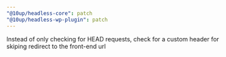 ```yaml
---
"@10up/headless-core": patch
"@10up/headless-wp-plugin": patch
---
```


Instead of only checking for HEAD requests, check for a custom header for skiping redirect to the front-end url

